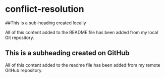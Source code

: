 # conflict-resolution

##This is a sub-heading created locally

All of this content added to the README file has been added from my local Git repository.

## This is a subheading created on GitHub

All of this content added to the readme file has been added from my remote GitHub repository.
